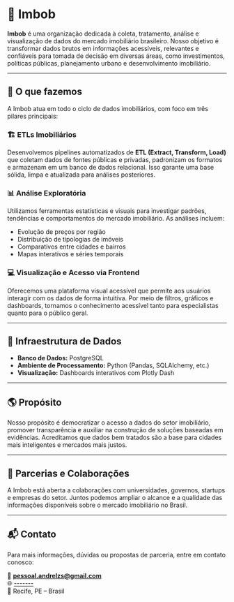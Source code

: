 # 🏢 Imbob

**Imbob** é uma organização dedicada à coleta, tratamento, análise e visualização de dados do mercado imobiliário brasileiro. Nosso objetivo é transformar dados brutos em informações acessíveis, relevantes e confiáveis para tomada de decisão em diversas áreas, como investimentos, políticas públicas, planejamento urbano e desenvolvimento imobiliário.

---

## 📌 O que fazemos

A Imbob atua em todo o ciclo de dados imobiliários, com foco em três pilares principais:

### 🏗️ ETLs Imobiliários  
Desenvolvemos pipelines automatizados de **ETL (Extract, Transform, Load)** que coletam dados de fontes públicas e privadas, padronizam os formatos e armazenam em um banco de dados relacional. Isso garante uma base sólida, limpa e atualizada para análises posteriores.

### 📊 Análise Exploratória  
Utilizamos ferramentas estatísticas e visuais para investigar padrões, tendências e comportamentos do mercado imobiliário. As análises incluem:

- Evolução de preços por região  
- Distribuição de tipologias de imóveis  
- Comparativos entre cidades e bairros  
- Mapas interativos e séries temporais  

### 💻 Visualização e Acesso via Frontend  
Oferecemos uma plataforma visual acessível que permite aos usuários interagir com os dados de forma intuitiva. Por meio de filtros, gráficos e dashboards, tornamos o conhecimento acessível tanto para especialistas quanto para o público geral.

---

## 🧱 Infraestrutura de Dados

- **Banco de Dados:** PostgreSQL  
- **Ambiente de Processamento:** Python (Pandas, SQLAlchemy, etc.)  
- **Visualização:** Dashboards interativos com Plotly Dash  

---

## 🌎 Propósito

Nosso propósito é democratizar o acesso a dados do setor imobiliário, promover transparência e auxiliar na construção de soluções baseadas em evidências. Acreditamos que dados bem tratados são a base para cidades mais inteligentes e mercados mais justos.

---

## 🤝 Parcerias e Colaborações

A Imbob está aberta a colaborações com universidades, governos, startups e empresas do setor. Juntos podemos ampliar o alcance e a qualidade das informações disponíveis sobre o mercado imobiliário no Brasil.

---

## 📬 Contato

Para mais informações, dúvidas ou propostas de parceria, entre em contato conosco:

📧 **pessoal.andrelzs@gmail.com**  
🌐 [-------](-------)  
📍 Recife, PE – Brasil
